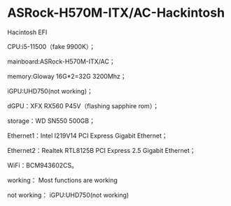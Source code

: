 # ASRock-H570M-ITX/AC-Hackintosh
Hacintosh EFI

CPU:i5-11500（fake 9900K）；

mainboard:ASRock-H570M-ITX/AC；

memory:Gloway 16G*2=32G 3200Mhz；

iGPU:UHD750(not working)；

dGPU：XFX RX560 P45V（flashing sapphire rom）；

storage：WD SN550 500GB；

Ethernet1：Intel I219V14 PCI Express Gigabit Ethernet；

Ethernet2：Realtek RTL8125B PCI Express 2.5 Gigabit Ethernet；

WiFi：BCM943602CS。

working：
Most functions are working

not working：
iGPU:UHD750(not working)
 
